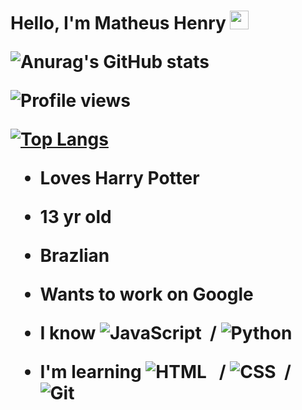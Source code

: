 <h1 align="left">Hello, I'm Matheus Henry <img src="https://raw.githubusercontent.com/kaueMarques/kaueMarques/master/hi.gif" width="30px"> </hl>


![Anurag's GitHub stats](https://github-readme-stats.vercel.app/api?username=Dobby-975&anuraghazra&theme=tokyonight&show_icons=true)
<p align="left"> <img src="https://komarev.com/ghpvc/?username=randomonn&color=gray" alt="Profile views" /> </p>

[![Top Langs](https://github-readme-stats.vercel.app/api/top-langs/?username=Dobby-975&layout=compact)](https://github.com/anuraghazra/github-readme-stats)

- Loves Harry Potter
- 13 yr old
- Brazlian
- Wants to work on Google


- I know
![JavaScript](https://img.shields.io/badge/-JavaScript-05122A?style=flat&logo=javascript)&nbsp; /
![Python](https://img.shields.io/badge/-Python-05122A?style=flat&logo=python)&nbsp;

- I'm learning
![HTML](https://img.shields.io/badge/-HTML-05122A?style=flat&logo=HTML5) &nbsp; /
![CSS](https://img.shields.io/badge/-CSS-05122A?style=flat&logo=CSS3&logoColor=1572B6)&nbsp; /
![Git](https://img.shields.io/badge/-Git-05122A?style=flat&logo=git)&nbsp;

